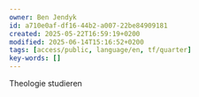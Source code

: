 ```yaml
---
owner: Ben Jendyk
id: a710e0af-df16-44b2-a007-22be84909181
created: 2025-05-22T16:59:19+0200
modified: 2025-06-14T15:16:52+0200
tags: [access/public, language/en, tf/quarter]
key-words: []
---
```


Theologie studieren 